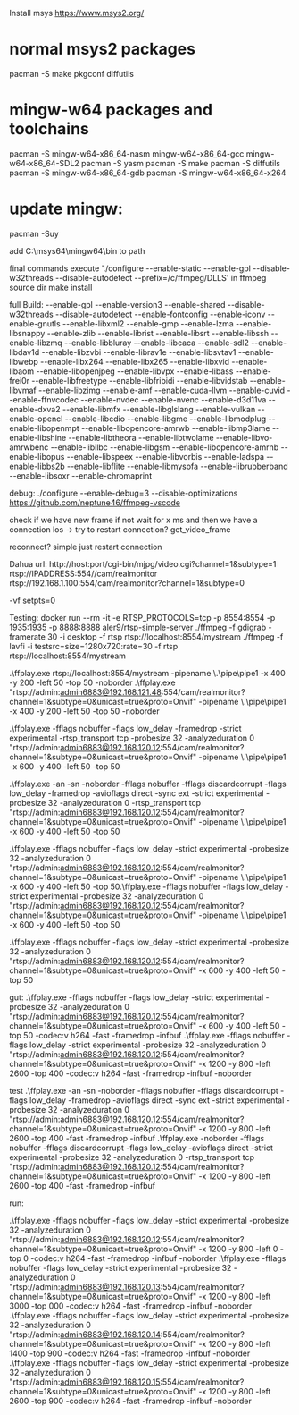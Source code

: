


Install msys https://www.msys2.org/

# normal msys2 packages
pacman -S make pkgconf diffutils

# mingw-w64 packages and toolchains
pacman -S mingw-w64-x86_64-nasm mingw-w64-x86_64-gcc mingw-w64-x86_64-SDL2
pacman -S yasm
pacman -S make
pacman -S diffutils
pacman -S mingw-w64-x86_64-gdb
pacman -S mingw-w64-x86_64-x264

# update mingw:
pacman -Suy

add C:\msys64\mingw64\bin to path

final commands
execute './configure --enable-static --enable-gpl --disable-w32threads --disable-autodetect --prefix=/c/ffmpeg/DLLS' in ffmpeg source dir
make install

full Build: 
    --enable-gpl --enable-version3 --enable-shared --disable-w32threads --disable-autodetect --enable-fontconfig  --enable-iconv --enable-gnutls --enable-libxml2 --enable-gmp --enable-lzma --enable-libsnappy --enable-zlib --enable-librist --enable-libsrt --enable-libssh --enable-libzmq --enable-libbluray --enable-libcaca --enable-sdl2 --enable-libdav1d --enable-libzvbi --enable-librav1e --enable-libsvtav1 --enable-libwebp --enable-libx264 --enable-libx265 --enable-libxvid --enable-libaom --enable-libopenjpeg --enable-libvpx --enable-libass --enable-frei0r --enable-libfreetype --enable-libfribidi --enable-libvidstab --enable-libvmaf --enable-libzimg --enable-amf --enable-cuda-llvm --enable-cuvid --enable-ffnvcodec --enable-nvdec --enable-nvenc --enable-d3d11va --enable-dxva2 --enable-libmfx --enable-libglslang --enable-vulkan --enable-opencl --enable-libcdio --enable-libgme --enable-libmodplug --enable-libopenmpt --enable-libopencore-amrwb --enable-libmp3lame --enable-libshine --enable-libtheora --enable-libtwolame --enable-libvo-amrwbenc --enable-libilbc --enable-libgsm --enable-libopencore-amrnb --enable-libopus --enable-libspeex --enable-libvorbis --enable-ladspa --enable-libbs2b --enable-libflite --enable-libmysofa --enable-librubberband --enable-libsoxr --enable-chromaprint



debug:  ./configure --enable-debug=3 --disable-optimizations
https://github.com/neptune46/ffmpeg-vscode



check if we have new frame if not wait for x ms and then we have a connection los -> try to restart connection?
get_video_frame

reconnect? simple just restart connection


Dahua url:
http://host:port/cgi-bin/mjpg/video.cgi?channel=1&subtype=1
rtsp://IPADDRESS:554//cam/realmonitor
rtsp://192.168.1.100:554/cam/realmonitor?channel=1&subtype=0


-vf setpts=0 


Testing:
docker run --rm -it -e RTSP_PROTOCOLS=tcp -p 8554:8554 -p 1935:1935 -p 8888:8888 aler9/rtsp-simple-server
./ffmpeg -f gdigrab -framerate 30 -i desktop -f rtsp rtsp://localhost:8554/mystream
./ffmpeg -f lavfi -i testsrc=size=1280x720:rate=30 -f rtsp rtsp://localhost:8554/mystream

.\ffplay.exe rtsp://localhost:8554/mystream -pipename \\.\\pipe\\pipe1 -x 400 -y 200 -left 50 -top 50 -noborder
.\ffplay.exe "rtsp://admin:admin6883@192.168.121.48:554/cam/realmonitor?channel=1&subtype=0&unicast=true&proto=Onvif" -pipename \\.\\pipe\\pipe1 -x 400 -y 200 -left 50 -top 50 -noborder

.\ffplay.exe -fflags nobuffer -flags low_delay -framedrop -strict experimental -rtsp_transport tcp -probesize 32 -analyzeduration 0 "rtsp://admin:admin6883@192.168.120.12:554/cam/realmonitor?channel=1&subtype=0&unicast=true&proto=Onvif" -pipename \\.\\pipe\\pipe1 -x 600 -y 400 -left 50 -top 50


 .\ffplay.exe -an -sn -noborder -fflags nobuffer -fflags discardcorrupt -flags low_delay -framedrop -avioflags direct -sync ext -strict experimental -probesize 32 -analyzeduration 0 -rtsp_transport tcp "rtsp://admin:admin6883@192.168.120.12:554/cam/realmonitor?channel=1&subtype=0&unicast=true&proto=Onvif" -pipename \\.\\pipe\\pipe1 -x 600 -y 400 -left 50 -top 50

  .\ffplay.exe -fflags nobuffer -flags low_delay -strict experimental -probesize 32 -analyzeduration 0 "rtsp://admin:admin6883@192.168.120.12:554/cam/realmonitor?channel=1&subtype=0&unicast=true&proto=Onvif" -pipename \\.\\pipe\\pipe1 -x 600 -y 400 -left 50 -top 50.\ffplay.exe -fflags nobuffer -flags low_delay -strict experimental -probesize 32 -analyzeduration 0 "rtsp://admin:admin6883@192.168.120.12:554/cam/realmonitor?channel=1&subtype=0&unicast=true&proto=Onvif" -pipename \\.\\pipe\\pipe1 -x 600 -y 400 -left 50 -top 50
  
  .\ffplay.exe -fflags nobuffer -flags low_delay -strict experimental -probesize 32 -analyzeduration 0 "rtsp://admin:admin6883@192.168.120.12:554/cam/realmonitor?channel=1&subtype=0&unicast=true&proto=Onvif" -x 600 -y 400 -left 50 -top 50
  
  gut:
  .\ffplay.exe -fflags nobuffer -flags low_delay -strict experimental -probesize 32 -analyzeduration 0 "rtsp://admin:admin6883@192.168.120.12:554/cam/realmonitor?channel=1&subtype=0&unicast=true&proto=Onvif" -x 600 -y 400 -left 50 -top 50 -codec:v h264 -fast -framedrop -infbuf
  .\ffplay.exe -fflags nobuffer -flags low_delay -strict experimental -probesize 32 -analyzeduration 0 "rtsp://admin:admin6883@192.168.120.12:554/cam/realmonitor?channel=1&subtype=0&unicast=true&proto=Onvif" -x 1200 -y 800 -left 2600 -top 400 -codec:v h264 -fast -framedrop -infbuf -noborder
  
  
  
  test
   .\ffplay.exe -an -sn -noborder -fflags nobuffer -fflags discardcorrupt -flags low_delay -framedrop -avioflags direct -sync ext -strict experimental -probesize 32 -analyzeduration 0 "rtsp://admin:admin6883@192.168.120.12:554/cam/realmonitor?channel=1&subtype=0&unicast=true&proto=Onvif" -x 1200 -y 800 -left 2600 -top 400 -fast -framedrop -infbuf
  .\ffplay.exe -noborder -fflags nobuffer -fflags discardcorrupt -flags low_delay -avioflags direct -strict experimental -probesize 32 -analyzeduration 0 -rtsp_transport tcp "rtsp://admin:admin6883@192.168.120.12:554/cam/realmonitor?channel=1&subtype=0&unicast=true&proto=Onvif" -x 1200 -y 800 -left 2600 -top 400 -fast -framedrop -infbuf

  
  run:
  
  .\ffplay.exe -fflags nobuffer -flags low_delay -strict experimental -probesize 32 -analyzeduration 0 "rtsp://admin:admin6883@192.168.120.12:554/cam/realmonitor?channel=1&subtype=0&unicast=true&proto=Onvif" -x 1200 -y 800 -left 0 -top 0 -codec:v h264 -fast -framedrop -infbuf -noborder
  .\ffplay.exe -fflags nobuffer -flags low_delay -strict experimental -probesize 32 -analyzeduration 0 "rtsp://admin:admin6883@192.168.120.13:554/cam/realmonitor?channel=1&subtype=0&unicast=true&proto=Onvif" -x 1200 -y 800 -left 3000 -top 000 -codec:v h264 -fast -framedrop -infbuf -noborder
  .\ffplay.exe -fflags nobuffer -flags low_delay -strict experimental -probesize 32 -analyzeduration 0 "rtsp://admin:admin6883@192.168.120.14:554/cam/realmonitor?channel=1&subtype=0&unicast=true&proto=Onvif" -x 1200 -y 800 -left 1400 -top 900 -codec:v h264 -fast -framedrop -infbuf -noborder
  .\ffplay.exe -fflags nobuffer -flags low_delay -strict experimental -probesize 32 -analyzeduration 0 "rtsp://admin:admin6883@192.168.120.15:554/cam/realmonitor?channel=1&subtype=0&unicast=true&proto=Onvif" -x 1200 -y 800 -left 2600 -top 900 -codec:v h264 -fast -framedrop -infbuf -noborder
  